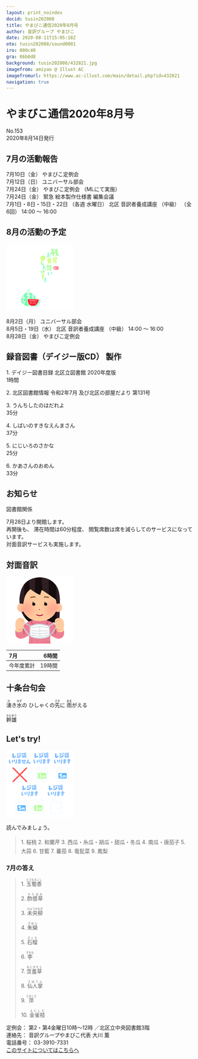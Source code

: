 ```yaml
---
layout: print_noindex
docid: tusin202008
title: やまびこ通信2020年8月号
author: 音訳グループ やまびこ
date: 2020-08-11T15:05:18Z
oto: tusin202008/sound0001
iro: 000c40
gra: 86b0d8
background: tusin202008/432821.jpg
imagefrom: amiyao @ Illust AC
imagefromurl: https://www.ac-illust.com/main/detail.php?id=432821
navigation: true
---
```

   


# <span data-dur="4.487" data-begin="2.750" id="xmri_0001">やまびこ通信2020年8月号</span>

<span data-dur="2.845" data-begin="7.237" id="xmri_0002">No.153</span>  
<span data-dur="5.083" data-begin="10.082" id="xmri_0003">2020年8月14日発行</span>

## <span data-dur="3.616" data-begin="20.902" id="xmri_0006">7月の活動報告</span>

<span data-dur="2.341" data-begin="24.518" id="xmri_0007">7月10日（金）</span>
<span data-dur="2.67" data-begin="26.859" id="xmri_0008">やまびこ定例会</span>  
<span data-dur="2.622" data-begin="29.529" id="xmri_0009">7月12日（日）</span>
<span data-dur="2.659" data-begin="32.151" id="xmri_000A">ユニバーサル部会</span>  
<span data-dur="2.772" data-begin="34.810" id="xmri_000B">7月24日（金）</span>
<span data-dur="1.821" data-begin="37.582" id="xmri_000C">やまびこ定例会</span>
<span data-dur="3.17" data-begin="39.403" id="xmri_000D">（MLにて実施）</span>  
<span data-dur="2.772" data-begin="42.573" id="xmri_000E">7月24日（金）</span>
<span data-dur="5.62" data-begin="45.345" id="xmri_000F">緊急 絵本製作仕様書 編集会議</span>  
<span data-dur="4.723" data-begin="50.965" id="xmri_0010">7月1日・8日・15日・22日</span>
<span data-dur="2.132" data-begin="55.688" id="xmri_0011">（各週 水曜日）</span>
<span data-dur="2.834" data-begin="57.820" id="xmri_0012">北区 音訳者養成講座</span>
<span data-dur="1.306" data-begin="60.654" id="xmri_0013">（中級）</span>
<span data-dur="1.491" data-begin="61.960" id="xmri_0014">（全6回）</span>
<span data-dur="4.406" data-begin="63.451" id="xmri_0015">14:00 ～ 16:00</span>

## <span data-dur="3.671" data-begin="67.857" id="xmri_0016">8月の活動の予定</span>

<img class="migi" src="media/tusin202008/cut1.png" alt="" />


<span data-dur="2.392" data-begin="71.528" id="xmri_0017">8月2日（月）</span>
<span data-dur="2.659" data-begin="73.920" id="xmri_0018">ユニバーサル部会</span>  
<span data-dur="3.552" data-begin="76.579" id="xmri_0019">8月5日・19日（水）</span>
<span data-dur="2.834" data-begin="80.131" id="xmri_001A">北区 音訳者養成講座</span>
<span data-dur="1.306" data-begin="82.965" id="xmri_001B">（中級）</span>
<span data-dur="3.006" data-begin="84.271" id="xmri_001C">14:00 ～ 16:00</span>  
<span data-dur="2.898" data-begin="87.277" id="xmri_001D">8月28日（金）</span>
<span data-dur="4.071" data-begin="90.175" id="xmri_001E">やまびこ定例会</span>

## <span data-dur="5.043" data-begin="94.246" id="xmri_001F">録音図書（デイジー版CD） 製作</span>


<span data-dur="0.941" data-begin="101.643" id="xmri_0021">1.</span>
<span data-dur="5.027" data-begin="102.584" id="xmri_0022">デイジー図書目録 北区立図書館 2020年度版</span>  
<span data-dur="2.188" data-begin="107.611" id="xmri_0023">1時間</span>

<span data-dur="0.72" data-begin="109.799" id="xmri_0024">2.</span>
<span data-dur="8.42" data-begin="110.519" id="xmri_0025">北区図書館情報 令和2年7月 及び北区の部屋だより 第131号</span>

<span data-dur="0.968" data-begin="118.939" id="xmri_0026">3.</span>
<span data-dur="2.134" data-begin="119.907" id="xmri_0027">うんちしたのはだれよ</span>  
<span data-dur="2.632" data-begin="122.041" id="xmri_0028">35分</span>

<span data-dur="0.897" data-begin="124.673" id="xmri_0029">4.</span>
<span data-dur="2.207" data-begin="125.570" id="xmri_002A">しばいのすきなえんまさん</span>  
<span data-dur="2.687" data-begin="127.777" id="xmri_002B">37分</span>

<span data-dur="0.776" data-begin="130.464" id="xmri_002C">5.</span>
<span data-dur="1.842" data-begin="131.240" id="xmri_002D">にじいろのさかな</span>  
<span data-dur="2.486" data-begin="133.082" id="xmri_002E">25分</span>

<span data-dur="0.946" data-begin="135.568" id="xmri_002F">6.</span>
<span data-dur="1.662" data-begin="136.514" id="xmri_0030">かあさんのおめん</span>  
<span data-dur="4.13" data-begin="138.176" id="xmri_0031">33分</span>

## <span data-dur="2.417" data-begin="142.306" id="xmri_0032">お知らせ</span>

<span data-dur="2.256" data-begin="144.723" id="xmri_0033">図書館関係</span>

<span data-dur="4.841" data-begin="146.979" id="xmri_0034">7月28日より開館します。</span>  
<span data-dur="1.532" data-begin="151.820" id="xmri_0035">再開後も、</span>
<span data-dur="2.729" data-begin="153.352" id="xmri_0036">滞在時間は60分程度、</span>
<span data-dur="6.056" data-begin="156.081" id="xmri_0037">閲覧席数は席を減らしてのサービスになっています。</span>  
<span data-dur="5.324" data-begin="162.137" id="xmri_0038">対面音訳サービスも実施します。</span>

## <span data-dur="2.864" data-begin="167.461" id="xmri_0039">対面音訳</span>

<img class="migi" src="media/tusin202008/cut2.png" alt="" />


<span data-dur="1.317" data-begin="170.325" id="xmri_003A">7月</span>|<span data-dur="2.202" data-begin="171.642" id="xmri_003B">6時間</span>
|:---|---:|
<span data-dur="1.811" data-begin="173.844" id="xmri_003C">今年度累計</span>|<span data-dur="3.873" data-begin="175.655" id="xmri_003D">19時間</span>

## <span data-dur="3.628" data-begin="179.528" id="xmri_003E">十条台句会</span>

<span data-dur="12.023" data-begin="183.156" id="xmri_003F"><ruby>湧<rt>わ</rt></ruby>き<ruby>水<rt>みず</rt></ruby>の
ひしゃくの<ruby>先<rt>さき</rt></ruby>に
<ruby>雨<rt>あま</rt></ruby>がえる</span>

<span data-dur="2.388" data-begin="195.179" id="xmri_0045" class="haigo"><ruby>幹雄<rt>かんゆう</rt></ruby> </span>


## <span data-dur="2.449" data-begin="198.067" id="xmri_0047">Let's try!</span>

<img class="migi" src="media/tusin202008/cut3.png" alt="" />


<span data-dur="3.708" data-begin="200.516" id="xmri_0048">読んでみましょう。</span>


<blockquote markdown="1">
1. <ruby>桜桃<rt>　　　</rt></ruby>
2. <ruby>和蘭芹<rt>　　　</rt></ruby>
3. <ruby>西瓜<rt>　　　</rt></ruby>・<ruby>糸瓜<rt>　　　</rt></ruby>・<ruby>胡瓜<rt>　　　</rt></ruby>・<ruby>甜瓜<rt>　　　</rt></ruby>・<ruby>冬瓜<rt>　　　</rt></ruby>
4. <ruby>南瓜<rt>　　　</rt></ruby>・<ruby>唐茄子<rt>　　　</rt></ruby>
5. <ruby>大蒜<rt>　　　</rt></ruby>
6. <ruby>甘藍<rt>　　　</rt></ruby>
7. <ruby>蕃茄<rt>　　　</rt></ruby>
8. <ruby>竜髭菜<rt>　　　</rt></ruby>
9. <ruby>鳳梨<rt>　　　</rt></ruby>
</blockquote>
 
 
### <span data-dur="2.968" data-begin="208.271" id="xmri_004A">7月の答え</span>

<blockquote markdown="1">
<span data-dur="0.941" data-begin="211.239" id="xmri_004B">1.</span>
<span data-dur="1.877" data-begin="212.180" id="xmri_004C"><ruby>玉蜀黍<rt>とうもろこし</rt></ruby></span>

<span data-dur="0.72" data-begin="214.057" id="xmri_004D">2.</span>
<span data-dur="1.753" data-begin="214.777" id="xmri_004E"><ruby>酢漿草<rt>かたばみ</rt></ruby></span>

<span data-dur="0.968" data-begin="216.530" id="xmri_004F">3.</span>
<span data-dur="2.056" data-begin="217.498" id="xmri_0050"><ruby>未央柳<rt>びようやなぎ</rt></ruby></span>

<span data-dur="0.897" data-begin="219.554" id="xmri_0051">4.</span>
<span data-dur="1.663" data-begin="220.451" id="xmri_0052"><ruby>朱欒<rt>ざぼん</rt></ruby></span>

<span data-dur="0.776" data-begin="222.114" id="xmri_0053">5.</span>
<span data-dur="1.604" data-begin="222.890" id="xmri_0054"><ruby>石榴<rt>ざくろ</rt></ruby></span>

<span data-dur="0.945" data-begin="224.494" id="xmri_0055">6.</span>
<span data-dur="1.695" data-begin="225.439" id="xmri_0056"><ruby>李<rt>すもも</rt></ruby></span>

<span data-dur="0.918" data-begin="227.134" id="xmri_0057">7.</span>
<span data-dur="1.853" data-begin="228.052" id="xmri_0058"><ruby>含羞草<rt>おじぎそう</rt></ruby></span>

<span data-dur="0.949" data-begin="229.905" id="xmri_0059">8.</span>
<span data-dur="1.745" data-begin="230.854" id="xmri_005A"><ruby>仙人掌<rt>さぼてん</rt></ruby></span>

<span data-dur="0.897" data-begin="232.599" id="xmri_005B">9.</span>
<span data-dur="1.699" data-begin="233.496" id="xmri_005C"><ruby>萍<rt>うきくさ</rt></ruby></span>

<span data-dur="0.909" data-begin="235.195" id="xmri_005D">10.</span>
<span data-dur="1.713" data-begin="236.104" id="xmri_005E"><ruby>金雀枝<rt>えにしだ</rt></ruby></span>
</blockquote>


<span data-dur="1.277" data-begin="237.817" id="xmri_005F">定例会：</span>
<span data-dur="3.662" data-begin="239.094" id="xmri_0060">第2・第4金曜日10時～12時</span>
<span data-dur="3.407" data-begin="242.756" id="xmri_0061">／北区立中央図書館3階</span>  
<span data-dur="1.539" data-begin="246.163" id="xmri_0062">連絡先：</span>
<span data-dur="4.346" data-begin="247.702" id="xmri_0063">音訳グループやまびこ代表 大川 薫</span>  
<span data-dur="1.652" data-begin="252.048" id="xmri_0064">電話番号：</span>
<span data-dur="4.791" data-begin="253.700" id="xmri_0065">03-3910-7331</span>  
<a href="mailto:ymbk2016ml@gmail.com?Subject=やまびこウェブサイトについて" data-dur="6.205" data-begin="258.491" id="xmri_0066">このサイトについてはこちらへ</a>

